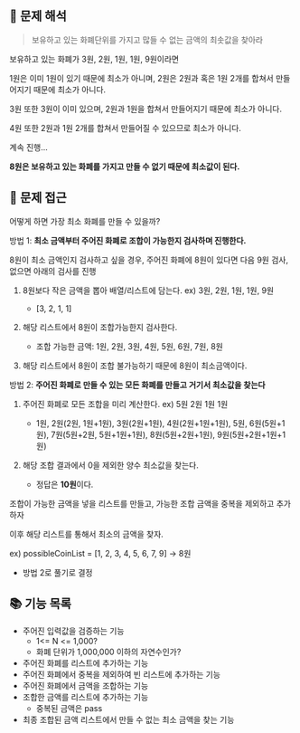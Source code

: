 ## 🧐 문제 해석
> 보유하고 있는 화폐단위를 가지고 많들 수 없는 금액의 최솟값을 찾아라

보유하고 있는 화폐가 3원, 2원, 1원, 1원, 9원이라면

1원은 이미 1원이 있기 때문에 최소가 아니며, 2원은 2원과 혹은 1원 2개를 합쳐서 만들어지기 때문에 최소가 아니다.

3원 또한 3원이 이미 있으며, 2원과 1원을 합쳐서 만들어지기 때문에 최소가 아니다.

4원 또한 2원과 1원 2개를 합쳐서 만들어질 수 있으므로 최소가 아니다.

계속 진행...

**8원은 보유하고 있는 화폐를 가지고 만들 수 없기 때문에 최소값이 된다.**

## 🤔 문제 접근
어떻게 하면 가장 최소 화폐를 만들 수 있을까?

방법 1: **최소 금액부터 주어진 화폐로 조합이 가능한지 검사하며 진행한다.**

8원이 최소 금액인지 검사하고 싶을 경우, 주어진 화폐에 8원이 있다면 다음 9원 검사, 없으면 아래의 검사를 진행

1. 8원보다 작은 금액을 뽑아 배열/리스트에 담는다. ex) 3원, 2원, 1원, 1원, 9원
    + [3, 2, 1, 1]

2. 해당 리스트에서 8원이 조합가능한지 검사한다.
    + 조합 가능한 금액: 1원, 2원, 3원, 4원, 5원, 6원, 7원, 8원

3. 해당 리스트에서 8원이 조합 불가능하기 때문에 8원이 최소금액이다.


방법 2: **주어진 화폐로 만들 수 있는 모든 화폐를 만들고 거기서 최소값을 찾는다**


1. 주어진 화폐로 모든 조합을 미리 계산한다. ex) 5원 2원 1원 1원
    + 1원, 2원(2원, 1원+1원), 3원(2원+1원), 4원(2원+1원+1원), 5원, 6원(5원+1원), 7원(5원+2원, 5원+1원+1원), 8원(5원+2원+1원), 9원(5원+2원+1원+1원)

2. 해당 조합 결과에서 0을 제외한 양수 최소값을 찾는다.
    +  정답은 **10원**이다.

조합이 가능한 금액을 넣을 리스트를 만들고, 가능한 조합 금액을 중복을 제외하고 추가하자

이후 해당 리스트를 통해서 최소의 금액을 찾자.

ex) possibleCoinList = [1, 2, 3, 4, 5, 6, 7, 9] &rarr; 8원


+ 방법 2로 풀기로 결정

## 📚 기능 목록
+ 주어진 입력값을 검증하는 기능
    + 1<= N <= 1,000?
    + 화폐 단위가 1,000,000 이하의 자연수인가?
+ 주어진 화폐를 리스트에 추가하는 기능
+ 주어진 화폐에서 중복을 제외하여 빈 리스트에 추가하는 기능
+ 주어진 화폐에서 금액을 조합하는 기능
+ 조합한 금액를 리스트에 추가하는 기능
    + 중복된 금액은 pass
+ 최종 조합된 금액 리스트에서 만들 수 없는 최소 금액을 찾는 기능
